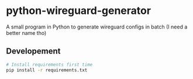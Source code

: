 # python-wireguard-generator

A small program in Python to generate wireguard configs in batch (I need a better name tho)

## Developement

```bash
# Install requirements first time
pip install -r requirements.txt
```
